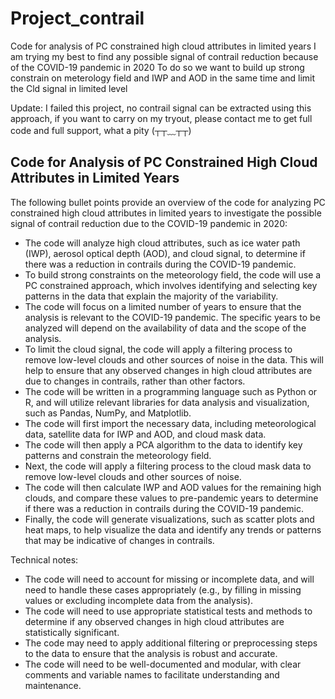 # Project_contrail
Code for analysis of PC constrained high cloud attributes in limited years
I am trying my best to find any possible signal of contrail reduction because of the COVID-19 pandemic in 2020
To do so we want to build up strong constrain on meterology field and IWP and AOD in the same time and limit the Cld signal in limited level

Update: I failed this project, no contrail signal can be extracted using this approach, if you want to carry on my tryout, please contact me to get full code and full support, what a pity (┬┬﹏┬┬)

## Code for Analysis of PC Constrained High Cloud Attributes in Limited Years

The following bullet points provide an overview of the code for analyzing PC constrained high cloud attributes in limited years to investigate the possible signal of contrail reduction due to the COVID-19 pandemic in 2020:

- The code will analyze high cloud attributes, such as ice water path (IWP), aerosol optical depth (AOD), and cloud signal, to determine if there was a reduction in contrails during the COVID-19 pandemic.
- To build strong constraints on the meteorology field, the code will use a PC constrained approach, which involves identifying and selecting key patterns in the data that explain the majority of the variability. 
- The code will focus on a limited number of years to ensure that the analysis is relevant to the COVID-19 pandemic. The specific years to be analyzed will depend on the availability of data and the scope of the analysis.
- To limit the cloud signal, the code will apply a filtering process to remove low-level clouds and other sources of noise in the data. This will help to ensure that any observed changes in high cloud attributes are due to changes in contrails, rather than other factors.
- The code will be written in a programming language such as Python or R, and will utilize relevant libraries for data analysis and visualization, such as Pandas, NumPy, and Matplotlib. 
- The code will first import the necessary data, including meteorological data, satellite data for IWP and AOD, and cloud mask data. 
- The code will then apply a PCA algorithm to the data to identify key patterns and constrain the meteorology field. 
- Next, the code will apply a filtering process to the cloud mask data to remove low-level clouds and other sources of noise. 
- The code will then calculate IWP and AOD values for the remaining high clouds, and compare these values to pre-pandemic years to determine if there was a reduction in contrails during the COVID-19 pandemic. 
- Finally, the code will generate visualizations, such as scatter plots and heat maps, to help visualize the data and identify any trends or patterns that may be indicative of changes in contrails. 

Technical notes:

- The code will need to account for missing or incomplete data, and will need to handle these cases appropriately (e.g., by filling in missing values or excluding incomplete data from the analysis). 
- The code will need to use appropriate statistical tests and methods to determine if any observed changes in high cloud attributes are statistically significant. 
- The code may need to apply additional filtering or preprocessing steps to the data to ensure that the analysis is robust and accurate. 
- The code will need to be well-documented and modular, with clear comments and variable names to facilitate understanding and maintenance.
